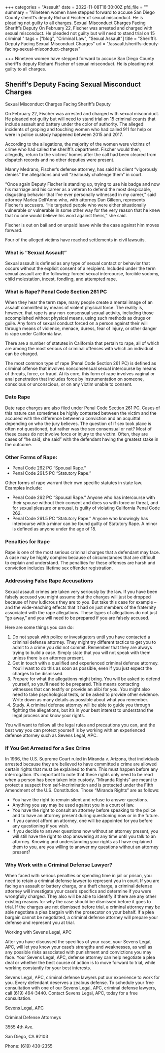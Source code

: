 +++
categories = "Assault"
date = 2022-11-08T18:30:00Z
pfd_file = ""
summary = "Nineteen women have stepped forward to accuse San Diego County sheriff’s deputy Richard Fischer of sexual misconduct. He is pleading not guilty to all charges. Sexual Misconduct Charges Facing Sheriff’s Deputy On February 22, Fischer was arrested and charged with sexual misconduct. He pleaded not guilty but will need to stand trial on 15 criminal "
tags = ["blog", "Criminal Law", "Sexual Assault"]
title = "Sheriff’s Deputy Facing Sexual Misconduct Charges"
url = "/assault/sheriffs-deputy-facing-sexual-misconduct-charges/"

+++
Nineteen women have stepped forward to accuse San Diego County sheriff’s deputy Richard Fischer of sexual misconduct. He is pleading not guilty to all charges.

## Sheriff’s Deputy Facing Sexual Misconduct Charges

Sexual Misconduct Charges Facing Sheriff’s Deputy

On February 22, Fischer was arrested and charged with sexual misconduct. He pleaded not guilty but will need to stand trial on 15 criminal counts that include assault and battery under the color of authority. The alleged incidents of groping and touching women who had called 911 for help or were in police custody happened between 2015 and 2017.

According to the allegations, the majority of the women were victims of crime who had called the sheriff’s department. Fischer would then, allegedly, return to the victims’ homes after the call had been cleared from dispatch records and no other deputies were present.

Manny Medrano, Fischer’s defense attorney, has said his client “vigorously denies” the allegations and will “zealously challenge them” in court.

“Once again Deputy Fischer is standing up, trying to use his badge and now his marriage and his career as a veteran to defend the most despicable, disgusting behavior that I’ve ever personally witnessed in my career,” said attorney Marlea Dell’Anno who, with attorney Dan Gilleon, represents Fischer’s accusers. “He targeted people who were either situationally vulnerable or vulnerable in some other way for the very reason that he knew that no one would believe his word against theirs,” she said.

Fischer is out on bail and on unpaid leave while the case against him moves forward.

Four of the alleged victims have reached settlements in civil lawsuits.

### What is “Sexual Assault”

Sexual assault is defined as any type of sexual contact or behavior that occurs without the explicit consent of a recipient. Included under the term sexual assault are the following: forced sexual intercourse, forcible sodomy, child molestation, incest, fondling, and attempted rape.

### What is Rape? Penal Code Section 261 PC

When they hear the term rape, many people create a mental image of an assault committed by means of violent physical force. The reality is, however, that rape is any non-consensual sexual activity, including those accomplished without physical means, using such methods as drugs or guile. Any form of sexual conduct forced on a person against their will through means of violence, menace, duress, fear of injury, or other danger is rape under California law.

There are a number of statutes in California that pertain to rape, all of which are among the most serious of criminal offenses with which an individual can be charged.

The most common type of rape (Penal Code Section 261 PC) is defined as criminal offense that involves nonconsensual sexual intercourse by means of threats, force, or fraud. At its core, this form of rape involves vaginal or anal penetration that includes force by instrumentation on someone, conscious or unconscious, or on any victim unable to consent.

### Date Rape

Date rape charges are also filed under Penal Code Section 261 PC. Cases of this nature can sometimes be highly contested between the victim and the accused with the difference between a conviction and an acquittal depending on who the jury believes. The question of if sex took place is often not questioned, but rather was the sex consensual or not? Most of these cases do not involve force or injury to the victim. Often, they are cases of “he said, she said” with the defendant having the greatest stake in the outcome.

### Other Forms of Rape:

* Penal Code 262 PC “Spousal Rape.”
* Penal Code 261.5 PC “Statutory Rape.”

Other forms of rape warrant their own specific statutes in state law. Examples include:

* Penal Code 262 PC “Spousal Rape.” Anyone who has intercourse with their spouse without their consent and does so with force or threat, and for sexual pleasure or arousal, is guilty of violating California Penal Code 262.
* Penal Code 261.5 PC “Statutory Rape.” Anyone who knowingly has intercourse with a minor can be found guilty of Statutory Rape. A minor is defined as anyone under the age of 18.

### Penalties for Rape

Rape is one of the most serious criminal charges that a defendant may face. A case may be highly complex because of circumstances that are difficult to explain and understand. The penalties for these offenses are harsh and conviction includes lifetime sex offender registration.

### Addressing False Rape Accusations

Sexual assault crimes are taken very seriously by the law. If you have been falsely accused you might assume that the charges will just be dropped because of how ludicrous they are to you. But take this case for example – and the wide-reaching effects that it had on just members of the fraternity associated with the rape allegations. These types of allegations do not just “go away,” and you will need to be prepared if you are falsely accused.

Here are some things you can do:

1. Do not speak with police or investigators until you have contacted a criminal defense attorney. They might try different tactics to get you to admit to a crime you did not commit. Remember that they are always trying to build a case. Simply state that you will not speak with them unless there is an attorney present.
2. Get in touch with a qualified and experienced criminal defense attorney. You’ll want to do this as soon as possible, even if you just expect the charges to be dismissed.
3. Prepare for what the allegations might bring. You will be asked to defend yourself, so you’ll need to be prepared. This means contacting witnesses that can testify or provide an alibi for you. You might also need to take psychological tests, or be asked to provide other evidence. Write down as many details as possible about what you remember.
4. Study. A criminal defense attorney will be able to guide you through fighting the allegations, but it’s in your best interest to understand the legal process and know your rights.

You will want to follow all the legal rules and precautions you can, and the best way you can protect yourself is by working with an experienced defense attorney such as Sevens Legal, APC.

### If You Get Arrested for a Sex Crime

In 1966, the U.S. Supreme Court ruled in Miranda v. Arizona, that individuals arrested because they are believed to have committed a crime are allowed certain rights that must be explained to them. This must happen before any interrogation. It’s important to note that these rights only need to be read when a person has been taken into custody. “Miranda Rights” are meant to protect a suspect from self-incrimination and is protected under the Fifth Amendment of the U.S. Constitution. Those “Miranda Rights” are as follows:

* You have the right to remain silent and refuse to answer questions.
* Anything you say may be used against you in a court of law.
* You have the right to consult an attorney before speaking to the police and to have an attorney present during questioning now or in the future.
* If you cannot afford an attorney, one will be appointed for you before any questioning if you wish.
* If you decide to answer questions now without an attorney present, you will still have the right to stop answering at any time until you talk to an attorney. Knowing and understanding your rights as I have explained them to you, are you willing to answer my questions without an attorney present?

### Why Work with a Criminal Defense Lawyer?

When faced with serious penalties or spending time in jail or prison, you need to retain a criminal defense lawyer to represent you in court. If you are facing an assault or battery charge, or a theft charge, a criminal defense attorney will investigate your case’s specifics and determine if you were wrongfully charged. They also will be able to identify if there are any other existing reasons for why the case should be dismissed before it goes to trial. If the charges are not dismissed before trial, a criminal attorney may be able negotiate a plea bargain with the prosecutor on your behalf. If a plea bargain cannot be negotiated, a criminal defense attorney will prepare your defense and represent you at trial.

Working with Sevens Legal, APC

After you have discussed the specifics of your case, your Sevens Legal, APC, will let you know your case’s strengths and weaknesses, as well as any possible risks associated with punishment and convictions you may face. Your Sevens Legal, APC, defense attorney can help negotiate a plea deal or whether the best course of action is to move forward to trial, while working constantly for your best interests.

Sevens Legal, APC, criminal defense lawyers put our experience to work for you. Every defendant deserves a zealous defense. To schedule your free consultation with one of our Sevens Legal, APC, criminal defense lawyers, call (619) 494-3440. Contact Sevens Legal, APC, today for a free consultation.

[Sevens Legal, APC](http://www.sevenslegal.com/ "Sevens Legal, APC")

Criminal Defense Attorneys

3555 4th Ave.

San Diego, CA 92103

Phone: (619) 430-2355